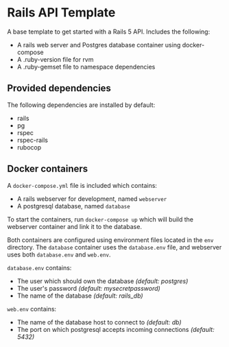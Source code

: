 # Rails API Template

A base template to get started with a Rails 5 API. Includes the following:
 - A rails web server and Postgres database container using docker-compose
 - A .ruby-version file for rvm
 - A .ruby-gemset file to namespace dependencies

## Provided dependencies

The following dependencies are installed by default:
 - rails
 - pg
 - rspec
 - rspec-rails
 - rubocop

## Docker containers

A `docker-compose.yml` file is included which contains:
 - A rails webserver for development, named `webserver`
 - A postgresql database, named `database`

To start the containers, run `docker-compose up` which will build the webserver container and link it to the database.

Both containers are configured using environment files located in the `env` directory.
The `database` container uses the `database.env` file, and webserver uses both `database.env` and `web.env`.

`database.env` contains:
 - The user which should own the database _(default: postgres)_
 - The user's password _(default: mysecretpassword)_
 - The name of the database _(default: rails\_db)_

`web.env` contains:
 - The name of the database host to connect to _(default: db)_
 - The port on which postgresql accepts incoming connections _(default: 5432)_
